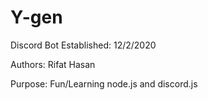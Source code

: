 # Y-gen

Discord Bot
Established: 12/2/2020

Authors:
Rifat Hasan

Purpose:
Fun/Learning node.js and discord.js
